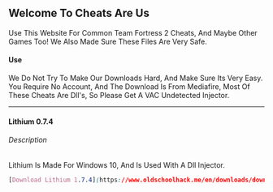 ## Welcome To Cheats Are Us

Use This Website For Common Team Fortress 2 Cheats, And Maybe Other Games Too!
We Also Made Sure These Files Are Very Safe.

#### Use

We Do Not Try To Make Our Downloads Hard, And Make Sure Its Very Easy.
You Require No Account, And The Download Is From Mediafire, Most Of These Cheats Are Dll's, So Please Get A VAC Undetected Injector.
____

#### Lithium 0.7.4
###### Description
Lithium Is Made For Windows 10, And Is Used With A Dll Injector.
```css
[Download Lithium 1.7.4](https://www.oldschoolhack.me/en/downloads/download/cc6a7489b7c0015e90dd294796cfcc1c)
```
